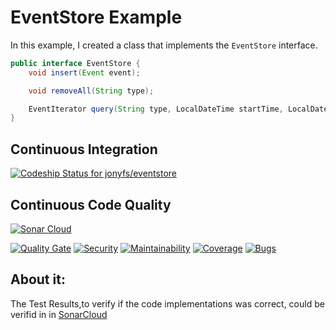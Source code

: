 # EventStore Example

In this example, I created a class that implements the `EventStore`
interface.
 
```java
public interface EventStore {
    void insert(Event event); 

    void removeAll(String type);

    EventIterator query(String type, LocalDateTime startTime, LocalDateTime endTime);
}
```

## Continuous Integration
[![Codeship Status for jonyfs/eventstore](https://app.codeship.com/projects/2c9c90e0-905c-0136-a649-22ecb9c20d15/status?branch=master)](https://app.codeship.com/projects/304106)

## Continuous Code Quality


[![Sonar Cloud](https://sonarcloud.io/images/project_badges/sonarcloud-white.svg)](https://sonarcloud.io/dashboard?id=jonyfs_eventstore)


[![Quality Gate](https://sonarcloud.io/api/project_badges/measure?project=jonyfs_eventstore&metric=alert_status)](https://sonarcloud.io/dashboard?id=jonyfs_eventstore)
[![Security](https://sonarcloud.io/api/project_badges/measure?project=jonyfs_eventstore&metric=security_rating)](https://sonarcloud.io/dashboard?id=jonyfs_eventstore)
[![Maintainability](https://sonarcloud.io/api/project_badges/measure?project=jonyfs_eventstore&metric=sqale_rating)](https://sonarcloud.io/dashboard?id=jonyfs_eventstore)
[![Coverage](https://sonarcloud.io/api/project_badges/measure?project=jonyfs_eventstore&metric=coverage)](https://sonarcloud.io/dashboard?id=jonyfs_eventstore)
[![Bugs](https://sonarcloud.io/api/project_badges/measure?project=jonyfs_eventstore&metric=bugs)](https://sonarcloud.io/dashboard?id=jonyfs_eventstore)



## About it:

The Test Results,to verify if the code implementations was correct, could be verifid in in [SonarCloud](https://sonarcloud.io/dashboard?id=jonyfs_eventstore)